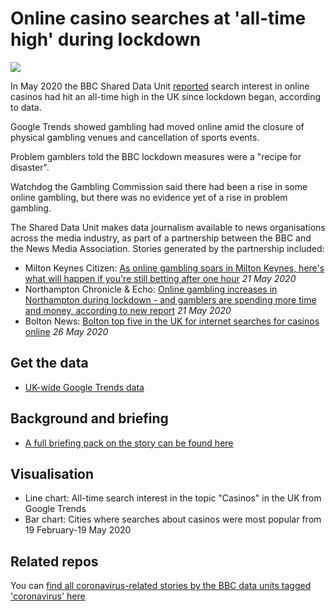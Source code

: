 # Online casino searches at 'all-time high' during lockdown

![](https://ichef.bbci.co.uk/news/624/cpsprodpb/F809/production/_112379436_de582412-13ba-4d35-9885-7f3a3643f607.png)

In May 2020 the BBC Shared Data Unit [reported](https://www.bbc.co.uk/news/uk-england-52633355) search interest in online casinos had hit an all-time high in the UK since lockdown began, according to data.

Google Trends showed gambling had moved online amid the closure of physical gambling venues and cancellation of sports events.

Problem gamblers told the BBC lockdown measures were a "recipe for disaster".

Watchdog the Gambling Commission said there had been a rise in some online gambling, but there was no evidence yet of a rise in problem gambling.

The Shared Data Unit makes data journalism available to news organisations across the media industry, as part of a partnership between the BBC and the News Media Association. Stories generated by the partnership included:

* Milton Keynes Citizen: [As online gambling soars in Milton Keynes, here's what will happen if you're still betting after one hour](https://www.miltonkeynes.co.uk/business/consumer/online-gambling-soars-milton-keynes-heres-what-will-happen-if-youre-still-betting-after-one-hour-2860587) *21 May 2020*
* Northampton Chronicle & Echo: [Online gambling increases in Northampton during lockdown - and gamblers are spending more time and money, according to new report](https://www.northamptonchron.co.uk/health/online-gambling-increases-northampton-during-lockdown-and-gamblers-are-spending-more-time-and-money-according-new-report-2861009) *21 May 2020*
* Bolton News: [Bolton top five in the UK for internet searches for casinos online](https://www.theboltonnews.co.uk/news/18473670.bolton-top-five-uk-internet-searches-casinos-online/) *26 May 2020*

## Get the data

* [UK-wide Google Trends data](https://docs.google.com/spreadsheets/d/1jli-f-XOvKcXuh3yzzdeEv5vA0L7cpbr_qNx9EBgxLY/edit#gid=246401736) 

## Background and briefing

* [A full briefing pack on the story can be found here](https://docs.google.com/document/d/1n-Ymy3ymz674T4aaoof8fw50oCedwLnjCzzUDEvgrME/edit)

## Visualisation 

* Line chart: All-time search interest in the topic "Casinos" in the UK from Google Trends
* Bar chart: Cities where searches about casinos were most popular from 19 February-19 May 2020

## Related repos

You can [find all coronavirus-related stories by the BBC data units tagged 'coronavirus' here](https://github.com/search?q=topic%3Acoronavirus+org%3ABBC-Data-Unit&type=Repositories)

